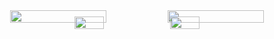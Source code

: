 <div align="center" style="display: flex; flex-direction: column; align-items: center; width: 100%;">

  <div style="display: flex; width: 100%; justify-content: center; margin-bottom: -5px;">
    <img src="https://github-readme-stats.vercel.app/api?username=xertis&show_icons=true&theme=algolia&hide_border=true" width="61%" />
    <img src="https://github-profile-summary-cards.vercel.app/api/cards/profile-details?username=xertis&theme=algolia" width="61%" />
  </div>

  <div style="display: flex; width: 100%; justify-content: center; margin-top: -5px;">
    <img src="https://github-profile-summary-cards.vercel.app/api/cards/most-commit-language?username=xertis&theme=algolia" width="30.32%" />
    <img src="https://github-profile-summary-cards.vercel.app/api/cards/repos-per-language?username=xertis&theme=algolia" width="30.32%" />
  </div>

</div>
